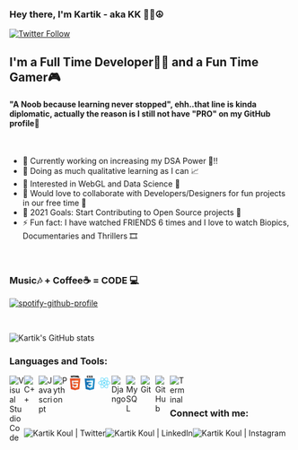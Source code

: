 
### Hey there, I'm Kartik - aka KK 🚀✨☮

[![Twitter Follow](https://img.shields.io/twitter/follow/_kartikkoul?color=1DA1F2&logo=twitter&style=for-the-badge)](https://twitter.com/_kartikkoul)

## I'm a Full Time Developer👨‍💻 and a Fun Time Gamer🎮
#### "A Noob because learning never stopped", ehh..that line is kinda diplomatic, actually the reason is I still not have "PRO" on my GitHub profile🙂
<br/>

- 🔭 Currently working on increasing my DSA Power 💪!!
- 🌱 Doing as much qualitative learning as I can 📈
- 🚀 Interested in WebGL and Data Science 🤖
- 👯 Would love to collaborate with Developers/Designers for fun projects in our free time 🕺
- 🥅 2021 Goals: Start Contributing to Open Source projects 💌
- ⚡ Fun fact: I have watched FRIENDS 6 times and I love to watch Biopics, Documentaries and Thrillers 🎞

<br />

### Music🎶 + Coffee☕ = CODE 💻
[![spotify-github-profile](https://spotify-github-profile.vercel.app/api/view?uid=31lflqazxlzf3xpiikhsuoggd2ny&cover_image=true&theme=novatorem)](https://spotify-github-profile.vercel.app/api/view?uid=31lflqazxlzf3xpiikhsuoggd2ny&redirect=true)

<br />

![Kartik's GitHub stats](https://github-readme-stats-kartikkoul.vercel.app/api?username=kartikkoul&show_icons=true&theme=graywhite&count_private=true&include_all_commits=true)



### Languages and Tools:

<img align=left alt="Visual Studio Code" width="26px" src="https://img.icons8.com/color/48/000000/visual-studio-code-2019.png"/>
<img align=left alt="C++" width="26px" src="https://img.icons8.com/color/48/000000/c-plus-plus-logo.png"/>
<img align="left" alt="Javascript" width="26px" src="https://img.icons8.com/color/48/000000/javascript.png"/>
<img align=left alt="Python" width="26px" src="https://img.icons8.com/color/48/000000/python.png"/>
<img align="left" alt="HTML5" width="26px" src="https://raw.githubusercontent.com/github/explore/80688e429a7d4ef2fca1e82350fe8e3517d3494d/topics/html/html.png" />
<img align="left" alt="CSS3" width="26px" src="https://raw.githubusercontent.com/github/explore/80688e429a7d4ef2fca1e82350fe8e3517d3494d/topics/css/css.png" />
<img align="left" alt="React" width="26px" src="https://raw.githubusercontent.com/github/explore/80688e429a7d4ef2fca1e82350fe8e3517d3494d/topics/react/react.png" />
<img align="left" alt="Django" width="26px" src="https://img.icons8.com/color/48/000000/django.png"/>
<img align=left alt="MySQL" width="26px" src="https://img.icons8.com/fluent/48/000000/mysql-logo.png"/>
<img align=left alt="Git" width="26px" src="https://img.icons8.com/color/48/000000/git.png"/>
<img align=left alt="GitHub" width="26px" src="https://img.icons8.com/material-sharp/24/000000/github.png"/>
<img align=left alt="Terminal" width="26px" src="https://img.icons8.com/color/48/000000/command-line.png"/>

<br />
<br />

### Connect with me:

[<img align="left" alt="Kartik Koul | Twitter" src="https://img.shields.io/badge/Twitter-%231DA1F2.svg?style=for-the-badge&logo=Twitter&logoColor=white"/>][twitter]
[<img align="left" alt="Kartik Koul | LinkedIn" src="https://img.shields.io/badge/LinkedIn-%230077B5.svg?style=for-the-badge&logo=linkedin&logoColor=white"/>][linkedin]
[<img align="left" alt="Kartik Koul | Instagram" src="https://img.shields.io/badge/Instagram_-%23E4405F.svg?style=for-the-badge&logo=Instagram&logoColor=white"/>][instagram]

 


<!-- Links -->
[twitter]: https://twitter.com/_kartikkoul
[instagram]: https://instagram.com/kartikkoul_
[linkedin]: https://linkedin.com/in/kartikkoul



